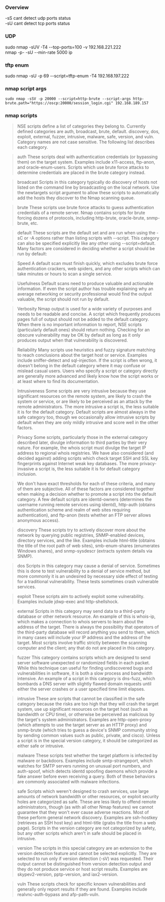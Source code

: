 ### Overview
-sS cant detect udp ports status  
-sU cant detect tcp ports status
### UDP
sudo nmap -sUV -T4 --top-ports=100 -v 192.168.221.222  
nmap -p- -sU --min-rate 5000 ip
### tftp enum
sudo nmap -sU -p 69 --script=tftp-enum -T4 192.168.197.222

### nmap script args
```
sudo nmap -sSV -p 20000 --script=http-brute --script-args http-brute.path="https://oscp:20000/session_login.cgi" 192.168.189.157
```

### nmap scripts
>NSE scripts define a list of categories they belong to. Currently defined categories are auth, broadcast, brute, default. discovery, dos, exploit, external, fuzzer, intrusive, malware, safe, version, and vuln. Category names are not case sensitive. The following list describes each category.

>auth
These scripts deal with authentication credentials (or bypassing them) on the target system. Examples include x11-access, ftp-anon, and oracle-enum-users. Scripts which use brute force attacks to determine credentials are placed in the brute category instead.

>broadcast
Scripts in this category typically do discovery of hosts not listed on the command line by broadcasting on the local network. Use the newtargets script argument to allow these scripts to automatically add the hosts they discover to the Nmap scanning queue.

>brute
These scripts use brute force attacks to guess authentication credentials of a remote server. Nmap contains scripts for brute forcing dozens of protocols, including http-brute, oracle-brute, snmp-brute, etc.

>default
These scripts are the default set and are run when using the -sC or -A options rather than listing scripts with --script. This category can also be specified explicitly like any other using --script=default. Many factors are considered in deciding whether a script should be run by default:

>Speed
A default scan must finish quickly, which excludes brute force authentication crackers, web spiders, and any other scripts which can take minutes or hours to scan a single service.

>Usefulness
Default scans need to produce valuable and actionable information. If even the script author has trouble explaining why an average networking or security professional would find the output valuable, the script should not run by default.

>Verbosity
Nmap output is used for a wide variety of purposes and needs to be readable and concise. A script which frequently produces pages full of output should not be added to the default category. When there is no important information to report, NSE scripts (particularly default ones) should return nothing. Checking for an obscure vulnerability may be OK by default as long as it only produces output when that vulnerability is discovered.

>Reliability
Many scripts use heuristics and fuzzy signature matching to reach conclusions about the target host or service. Examples include sniffer-detect and sql-injection. If the script is often wrong, it doesn't belong in the default category where it may confuse or mislead casual users. Users who specify a script or category directly are generally more advanced and likely know how the script works or at least where to find its documentation.

>Intrusiveness
Some scripts are very intrusive because they use significant resources on the remote system, are likely to crash the system or service, or are likely to be perceived as an attack by the remote administrators. The more intrusive a script is, the less suitable it is for the default category. Default scripts are almost always in the safe category too, though we occasionally allow intrusive scripts by default when they are only mildly intrusive and score well in the other factors.

>Privacy
Some scripts, particularly those in the external category described later, divulge information to third parties by their very nature. For example, the whois script must divulge the target IP address to regional whois registries. We have also considered (and decided against) adding scripts which check target SSH and SSL key fingerprints against Internet weak key databases. The more privacy-invasive a script is, the less suitable it is for default category inclusion.

>We don't have exact thresholds for each of these criteria, and many of them are subjective. All of these factors are considered together when making a decision whether to promote a script into the default category. A few default scripts are identd-owners (determines the username running remote services using identd), http-auth (obtains authentication scheme and realm of web sites requiring authentication), and ftp-anon (tests whether an FTP server allows anonymous access).

>discovery
These scripts try to actively discover more about the network by querying public registries, SNMP-enabled devices, directory services, and the like. Examples include html-title (obtains the title of the root path of web sites), smb-enum-shares (enumerates Windows shares), and snmp-sysdescr (extracts system details via SNMP).

>dos
Scripts in this category may cause a denial of service. Sometimes this is done to test vulnerability to a denial of service method, but more commonly it is an undesired by necessary side effect of testing for a traditional vulnerability. These tests sometimes crash vulnerable services.

>exploit
These scripts aim to actively exploit some vulnerability. Examples include jdwp-exec and http-shellshock.

>external
Scripts in this category may send data to a third-party database or other network resource. An example of this is whois-ip, which makes a connection to whois servers to learn about the address of the target. There is always the possibility that operators of the third-party database will record anything you send to them, which in many cases will include your IP address and the address of the target. Most scripts involve traffic strictly between the scanning computer and the client; any that do not are placed in this category.

>fuzzer
This category contains scripts which are designed to send server software unexpected or randomized fields in each packet. While this technique can useful for finding undiscovered bugs and vulnerabilities in software, it is both a slow process and bandwidth intensive. An example of a script in this category is dns-fuzz, which bombards a DNS server with slightly flawed domain requests until either the server crashes or a user specified time limit elapses.

>intrusive
These are scripts that cannot be classified in the safe category because the risks are too high that they will crash the target system, use up significant resources on the target host (such as bandwidth or CPU time), or otherwise be perceived as malicious by the target's system administrators. Examples are http-open-proxy (which attempts to use the target server as an HTTP proxy) and snmp-brute (which tries to guess a device's SNMP community string by sending common values such as public, private, and cisco). Unless a script is in the special version category, it should be categorized as either safe or intrusive.

>malware
These scripts test whether the target platform is infected by malware or backdoors. Examples include smtp-strangeport, which watches for SMTP servers running on unusual port numbers, and auth-spoof, which detects identd spoofing daemons which provide a fake answer before even receiving a query. Both of these behaviors are commonly associated with malware infections.

>safe
Scripts which weren't designed to crash services, use large amounts of network bandwidth or other resources, or exploit security holes are categorized as safe. These are less likely to offend remote administrators, though (as with all other Nmap features) we cannot guarantee that they won't ever cause adverse reactions. Most of these perform general network discovery. Examples are ssh-hostkey (retrieves an SSH host key) and html-title (grabs the title from a web page). Scripts in the version category are not categorized by safety, but any other scripts which aren't in safe should be placed in intrusive.

>version
The scripts in this special category are an extension to the version detection feature and cannot be selected explicitly. They are selected to run only if version detection (-sV) was requested. Their output cannot be distinguished from version detection output and they do not produce service or host script results. Examples are skypev2-version, pptp-version, and iax2-version.

>vuln
These scripts check for specific known vulnerabilities and generally only report results if they are found. Examples include realvnc-auth-bypass and afp-path-vuln.
```
